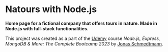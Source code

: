 # Natours with Node.js

**Home page for a fictional company that offers tours in nature. Made in Node.js with full-stack functionalities.**

This project was created as a part of the [Udemy](https://www.udemy.com/ 'Udemy') course _Node.js, Express, MongoDB & More: The Complete Bootcamp 2023_ by [Jonas Schmedtmann](https://twitter.com/jonasschmedtman 'Jonas Schmedtmann on Twitter').
